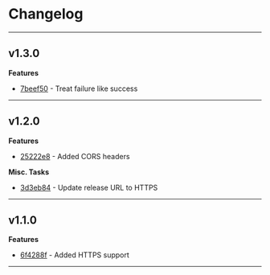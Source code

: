 # Changelog
---

## v1.3.0

**Features**
- [7beef50](https://github.com/the0neWhoKnocks/scrapi/commit/7beef50) - Treat failure like success

---

## v1.2.0

**Features**
- [25222e8](https://github.com/the0neWhoKnocks/scrapi/commit/25222e8) - Added CORS headers

**Misc. Tasks**
- [3d3eb84](https://github.com/the0neWhoKnocks/scrapi/commit/3d3eb84) - Update release URL to HTTPS

---

## v1.1.0

**Features**
- [6f4288f](https://github.com/the0neWhoKnocks/scrapi/commit/6f4288f) - Added HTTPS support

---
